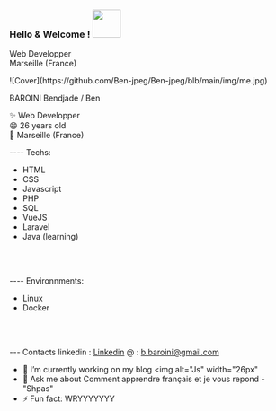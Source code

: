 ### Hello & Welcome ! <img src="https://media.giphy.com/media/fVc6G5zbFwxo2YGXIP/giphy.gif" width="50"></h2>


<p>Web Developper</br>
Marseille (France) </br>
</p>
![Cover](https://github.com/Ben-jpeg/Ben-jpeg/blb/main/img/me.jpg)

<!--
**Ben-jpeg/Ben-jpeg** is a ✨ _special_ ✨ repository because its `README.md` (this file) appears on your GitHub profile.

Here are some ideas to get you started:

- 🔭 I’m currently working on ...
- 🌱 I’m currently learning ...
- 👯 I’m looking to collaborate on ...
- 🤔 I’m looking for help with ...
- 💬 Ask me about ...
- 📫 How to reach me: ...
- 😄 Pronouns: ...
- ⚡ Fun fact: ...
-->

BAROINI Bendjade / Ben
<p> ✨ Web Developper</br>
   😄 26 years old </br>
 🌱 Marseille (France)</br>
</p>


---- Techs:

- HTML     <img src="https://media.giphy.com/media/YshYTgWWi7NZgCOPGa/giphy.gif" width="6">
- CSS     <img src="https://media.giphy.com/media/BY7rFObREdDeMgfraM/giphy.gif" width="6">
- Javascript    <img src="https://media.giphy.com/media/GZu3NtMoA6Lp2alLKk/giphy.gif" width="6">
- PHP     <img src="https://media.giphy.com/media/HmQeQ72ww4AHCr1kPP/giphy.gif" width="6">
- SQL     <img src="https://media.giphy.com/media/V8y1y1FzxDETVUtQE4/giphy.gif" width="6">
- VueJS     <img src="https://media.giphy.com/media/A49N5TtqGzs4ChGTL1/giphy.gif" width="6">
- Laravel     <img src="https://media.giphy.com/media/l3BIJJuFwLb3LHorOX/giphy.gif" width="6">
- Java (learning) <img src="https://media.giphy.com/media/zlcIBNopQj8Yx5QgpR/giphy.gif" width="6">



</br></br>

---- Environnments:

- Linux
- Docker

</br></br>

--- Contacts
linkedin  : <a href="https://www.linkedin.com/in/bendjade-baroini-0543481ba/">Linkedin</a>
   @      : b.baroini@gmail.com



- 🔭 I’m currently working on my blog <img alt="Js" width="26px" 
- 💬 Ask me about Comment apprendre français et je vous repond - "Shpas"
- ⚡ Fun fact: WRYYYYYYY




